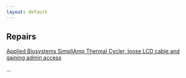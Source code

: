 ```yaml
---
layout: default
---
```

## Repairs

[Applied Biosystems SimpliAmp Thermal Cycler, loose LCD cable and gaining admin access](/repairs/simpliamp.html)

...


